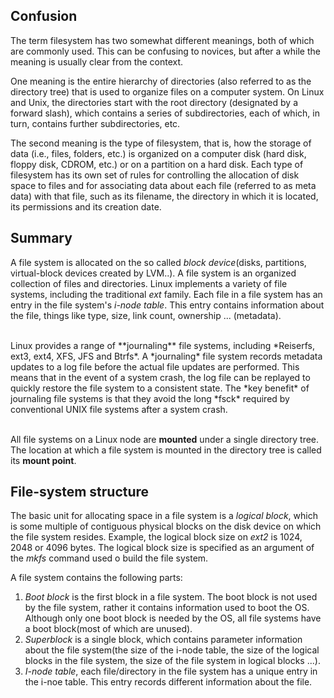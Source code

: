 ## Confusion
The term filesystem has two somewhat different meanings, both of which are commonly used. This can be confusing to novices, but after a while the meaning is usually clear from the context.

One meaning is the entire hierarchy of directories (also referred to as the directory tree) that is used to organize files on a computer system. On Linux and Unix, the directories start with the root directory (designated by a forward slash), which contains a series of subdirectories, each of which, in turn, contains further subdirectories, etc.

The second meaning is the type of filesystem, that is, how the storage of data (i.e., files, folders, etc.) is organized on a computer disk (hard disk, floppy disk, CDROM, etc.) or on a partition on a hard disk. Each type of filesystem has its own set of rules for controlling the allocation of disk space to files and for associating data about each file (referred to as meta data) with that file, such as its filename, the directory in which it is located, its permissions and its creation date.

## Summary
A file system is allocated on the so called *block device*(disks, partitions, virtual-block devices created by LVM..). A file system is an organized collection of files and directories. Linux implements a variety of file systems, including the traditional *ext* family. Each file in a file system has an entry in the file system's *i-node table*. This entry contains information about the file, things like type, size, link count, ownership ... (metadata).

<br />
Linux provides a range of **journaling** file systems, including *Reiserfs, ext3, ext4, XFS, JFS and Btrfs*. A *journaling* file system records metadata updates to a log file before the actual file updates are performed. This means that in the event of a system crash, the log file can be replayed to quickly restore the file system to a consistent state. The *key benefit* of journaling file systems is that they avoid the long *fsck* required by conventional UNIX file systems after a system crash.

<br /> All file systems on a Linux node are **mounted** under a single directory tree. The location at which a file system is mounted in the directory tree is called its **mount point**. 

## File-system structure
The basic unit for allocating space in a file system is a *logical block*, which is some multiple of contiguous physical blocks on the disk device on which the file system resides. Example, the logical block size on *ext2* is 1024, 2048 or 4096 bytes. The logical block size is specified as an argument of the *mkfs* command used o build the file system. <br />

A file system contains the following parts: <br />
1. *Boot block* is the first block in a file system. The boot block is not used by the file system, rather it contains information used to boot the OS. Although only one boot block is needed by the OS, all file systems have a boot block(most of which are unused).<br />
2. *Superblock* is a single block, which contains parameter information about the file system(the size of the i-node table, the size of the logical blocks in the file system, the size of the file system in logical blocks ...). <br />
3. *I-node table*, each file/directory in the file system has a unique entry in the i-noe table. This entry records different information about the file. <br />









